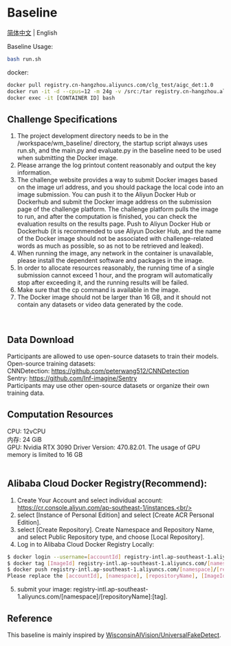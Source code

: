 # Baseline

[简体中文](README.md) | English

Baseline Usage:
```bash
bash run.sh
```

docker: <br/>
```bash
docker pull registry.cn-hangzhou.aliyuncs.com/clg_test/aigc_det:1.0
docker run -it -d --cpus=12 -m 24g -v /src:/tar registry.cn-hangzhou.aliyuncs.com/clg_test/aigc_det:1.0
docker exec -it [CONTAINER ID] bash
```

## Challenge Specifications<br/>
1) The project development directory needs to be in the /workspace/wm_baseline/ directory, the startup script always uses run.sh, and the main.py and evaluate.py in the baseline need to be used when submitting the Docker image.<br/>
2) Please arrange the log printout content reasonably and output the key information.<br/>
3) The challenge website provides a way to submit Docker images based on the image url address, and you should package the local code into an image submission. You can push it to the Aliyun Docker Hub or Dockerhub and submit the Docker image address on the submission page of the challenge platform. The challenge platform pulls the image to run, and after the computation is finished, you can check the evaluation results on the results page. Push to Aliyun Docker Hub or Dockerhub (it is recommended to use Aliyun Docker Hub, and the name of the Docker image should not be associated with challenge-related words as much as possible, so as not to be retrieved and leaked). <br/>
4) When running the image, any network in the container is unavailable, please install the dependent software and packages in the image.<br/>
5) In order to allocate resources reasonably, the running time of a single submission cannot exceed 1 hour, and the program will automatically stop after exceeding it, and the running results will be failed.<br/>
6) Make sure that the cp command is available in the image.<br/>
7) The Docker image should not be larger than 16 GB, and it should not contain any datasets or video data generated by the code.<br/>
<br/>


## Data Download
Participants are allowed to use open-source datasets to train their models. <br/>
Open-source training datasets: <br/>
CNNDetection: https://github.com/peterwang512/CNNDetection <br/>
Sentry: https://github.com/Inf-imagine/Sentry <br/>
Participants may use other open-source datasets or organize their own training data. <br/>


## Computation Resources<br/>
CPU: 12vCPU <br/>
内存: 24 GiB <br/>
GPU: Nvidia RTX 3090 Driver Version: 470.82.01. The usage of GPU memory is limited to 16 GB<br/>
<br/>


## Alibaba Cloud Docker Registry(Recommend):<br/>
1. Create Your Account and select individual account: https://cr.console.aliyun.com/ap-southeast-1/instances.<br/>
2. select [Instance of Personal Edition] and select [Create ACR Personal Edition].<br/>
3. select [Create Repository]. Create Namespace and Repository Name, and select Public Repository type, and choose [Local Repository].<br/>
4. Log in to Alibaba Cloud Docker Registry Locally:<br/>
```bash
$ docker login --username=[accountId] registry-intl.ap-southeast-1.aliyuncs.com
$ docker tag [ImageId] registry-intl.ap-southeast-1.aliyuncs.com/[namespace]/[repositoryName]:[tag]
$ docker push registry-intl.ap-southeast-1.aliyuncs.com/[namespace]/[repositoryName]:[tag]
Please replace the [accountId], [namespace], [repositoryName], [ImageId] and [tag] parameters based on your image.
```
5. submit your image: registry-intl.ap-southeast-1.aliyuncs.com/[namespace]/[repositoryName]:[tag].<br/>

## Reference <br/>
This baseline is mainly inspired by [WisconsinAIVision/UniversalFakeDetect](https://github.com/WisconsinAIVision/UniversalFakeDetect).
<br/>